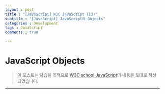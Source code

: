```yaml
---
layout : post
title : "[JavaScript] W3C JavaScript (13)"
subtitle : "[JavaScript] JavaScript의 Objects"
categories : Development
tags : JavaScript
comments : true

---
```


# JavaScript Objects

> 이 포스트는 자습을 목적으로 [W3C school JavaScript](https://www.w3schools.com/js/default.asp)의 내용을 토대로 작성되었습니다.

_ _ _
